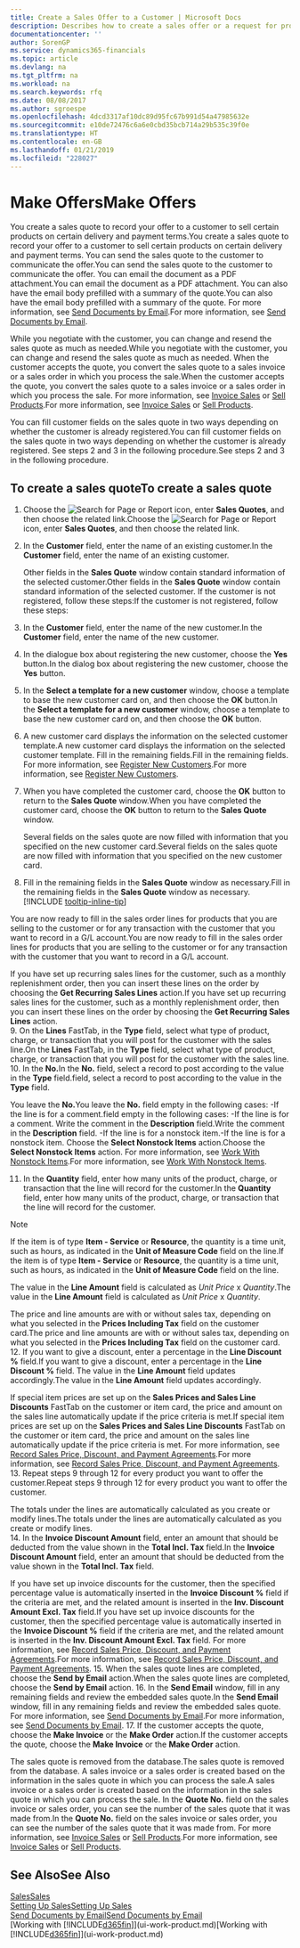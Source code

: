 ```yaml
---
title: Create a Sales Offer to a Customer | Microsoft Docs
description: Describes how to create a sales offer or a request for proposal (RFQ) document to record your offer to a customer to sell products under certain terms.
documentationcenter: ''
author: SorenGP
ms.service: dynamics365-financials
ms.topic: article
ms.devlang: na
ms.tgt_pltfrm: na
ms.workload: na
ms.search.keywords: rfq
ms.date: 08/08/2017
ms.author: sgroespe
ms.openlocfilehash: 4dcd3317af10dc89d95fc67b991d54a47985632e
ms.sourcegitcommit: e10de72476c6a6e0cbd35bcb714a29b535c39f0e
ms.translationtype: HT
ms.contentlocale: en-GB
ms.lasthandoff: 01/21/2019
ms.locfileid: "228027"
---
```

# <a name="make-offers"></a><span data-ttu-id="71ea4-103">Make Offers</span><span class="sxs-lookup"><span data-stu-id="71ea4-103">Make Offers</span></span>
<span data-ttu-id="71ea4-104">You create a sales quote to record your offer to a customer to sell certain products on certain delivery and payment terms.</span><span class="sxs-lookup"><span data-stu-id="71ea4-104">You create a sales quote to record your offer to a customer to sell certain products on certain delivery and payment terms.</span></span> <span data-ttu-id="71ea4-105">You can send the sales quote to the customer to communicate the offer.</span><span class="sxs-lookup"><span data-stu-id="71ea4-105">You can send the sales quote to the customer to communicate the offer.</span></span> <span data-ttu-id="71ea4-106">You can email the document as a PDF attachment.</span><span class="sxs-lookup"><span data-stu-id="71ea4-106">You can email the document as a PDF attachment.</span></span> <span data-ttu-id="71ea4-107">You can also have the email body prefilled with a summary of the quote.</span><span class="sxs-lookup"><span data-stu-id="71ea4-107">You can also have the email body prefilled with a summary of the quote.</span></span> <span data-ttu-id="71ea4-108">For more information, see [Send Documents by Email](ui-how-send-documents-email.md).</span><span class="sxs-lookup"><span data-stu-id="71ea4-108">For more information, see [Send Documents by Email](ui-how-send-documents-email.md).</span></span>

<span data-ttu-id="71ea4-109">While you negotiate with the customer, you can change and resend the sales quote as much as needed.</span><span class="sxs-lookup"><span data-stu-id="71ea4-109">While you negotiate with the customer, you can change and resend the sales quote as much as needed.</span></span> <span data-ttu-id="71ea4-110">When the customer accepts the quote, you convert the sales quote to a sales invoice or a sales order in which you process the sale.</span><span class="sxs-lookup"><span data-stu-id="71ea4-110">When the customer accepts the quote, you convert the sales quote to a sales invoice or a sales order in which you process the sale.</span></span> <span data-ttu-id="71ea4-111">For more information, see [Invoice Sales](sales-how-invoice-sales.md) or [Sell Products](sales-how-sell-products.md).</span><span class="sxs-lookup"><span data-stu-id="71ea4-111">For more information, see [Invoice Sales](sales-how-invoice-sales.md) or [Sell Products](sales-how-sell-products.md).</span></span>

<span data-ttu-id="71ea4-112">You can fill customer fields on the sales quote in two ways depending on whether the customer is already registered.</span><span class="sxs-lookup"><span data-stu-id="71ea4-112">You can fill customer fields on the sales quote in two ways depending on whether the customer is already registered.</span></span> <span data-ttu-id="71ea4-113">See steps 2 and 3 in the following procedure.</span><span class="sxs-lookup"><span data-stu-id="71ea4-113">See steps 2 and 3 in the following procedure.</span></span>

## <a name="to-create-a-sales-quote"></a><span data-ttu-id="71ea4-114">To create a sales quote</span><span class="sxs-lookup"><span data-stu-id="71ea4-114">To create a sales quote</span></span>
1. <span data-ttu-id="71ea4-115">Choose the ![Search for Page or Report](media/ui-search/search_small.png "Search for Page or Report icon") icon, enter **Sales Quotes**, and then choose the related link.</span><span class="sxs-lookup"><span data-stu-id="71ea4-115">Choose the ![Search for Page or Report](media/ui-search/search_small.png "Search for Page or Report icon") icon, enter **Sales Quotes**, and then choose the related link.</span></span>
2. <span data-ttu-id="71ea4-116">In the **Customer** field, enter the name of an existing customer.</span><span class="sxs-lookup"><span data-stu-id="71ea4-116">In the **Customer** field, enter the name of an existing customer.</span></span>

   <span data-ttu-id="71ea4-117">Other fields in the **Sales Quote** window contain standard information of the selected customer.</span><span class="sxs-lookup"><span data-stu-id="71ea4-117">Other fields in the **Sales Quote** window contain standard information of the selected customer.</span></span> <span data-ttu-id="71ea4-118">If the customer is not registered, follow these steps:</span><span class="sxs-lookup"><span data-stu-id="71ea4-118">If the customer is not registered, follow these steps:</span></span>
3. <span data-ttu-id="71ea4-119">In the **Customer** field, enter the name of the new customer.</span><span class="sxs-lookup"><span data-stu-id="71ea4-119">In the **Customer** field, enter the name of the new customer.</span></span>
4. <span data-ttu-id="71ea4-120">In the dialogue box about registering the new customer, choose the **Yes** button.</span><span class="sxs-lookup"><span data-stu-id="71ea4-120">In the dialog box about registering the new customer, choose the **Yes** button.</span></span>
5. <span data-ttu-id="71ea4-121">In the **Select a template for a new customer** window, choose a template to base the new customer card on, and then choose the **OK** button.</span><span class="sxs-lookup"><span data-stu-id="71ea4-121">In the **Select a template for a new customer** window, choose a template to base the new customer card on, and then choose the **OK** button.</span></span>
6. <span data-ttu-id="71ea4-122">A new customer card displays the information on the selected customer template.</span><span class="sxs-lookup"><span data-stu-id="71ea4-122">A new customer card displays the information on the selected customer template.</span></span> <span data-ttu-id="71ea4-123">Fill in the remaining fields.</span><span class="sxs-lookup"><span data-stu-id="71ea4-123">Fill in the remaining fields.</span></span> <span data-ttu-id="71ea4-124">For more information, see [Register New Customers](sales-how-register-new-customers.md).</span><span class="sxs-lookup"><span data-stu-id="71ea4-124">For more information, see [Register New Customers](sales-how-register-new-customers.md).</span></span>  
7. <span data-ttu-id="71ea4-125">When you have completed the customer card, choose the **OK** button to return to the **Sales Quote** window.</span><span class="sxs-lookup"><span data-stu-id="71ea4-125">When you have completed the customer card, choose the **OK** button to return to the **Sales Quote** window.</span></span>

   <span data-ttu-id="71ea4-126">Several fields on the sales quote are now filled with information that you specified on the new customer card.</span><span class="sxs-lookup"><span data-stu-id="71ea4-126">Several fields on the sales quote are now filled with information that you specified on the new customer card.</span></span>  
8. <span data-ttu-id="71ea4-127">Fill in the remaining fields in the **Sales Quote** window as necessary.</span><span class="sxs-lookup"><span data-stu-id="71ea4-127">Fill in the remaining fields in the **Sales Quote** window as necessary.</span></span> [!INCLUDE [tooltip-inline-tip](includes/tooltip-inline-tip_md.md)]  

<span data-ttu-id="71ea4-128">You are now ready to fill in the sales order lines for products that you are selling to the customer or for any transaction with the customer that you want to record in a G/L account.</span><span class="sxs-lookup"><span data-stu-id="71ea4-128">You are now ready to fill in the sales order lines for products that you are selling to the customer or for any transaction with the customer that you want to record in a G/L account.</span></span>   

<span data-ttu-id="71ea4-129">If you have set up recurring sales lines for the customer, such as a monthly replenishment order, then you can insert these lines on the order by choosing the **Get Recurring Sales Lines** action.</span><span class="sxs-lookup"><span data-stu-id="71ea4-129">If you have set up recurring sales lines for the customer, such as a monthly replenishment order, then you can insert these lines on the order by choosing the **Get Recurring Sales Lines** action.</span></span>  
9. <span data-ttu-id="71ea4-130">On the **Lines** FastTab, in the **Type** field, select what type of product, charge, or transaction that you will post for the customer with the sales line.</span><span class="sxs-lookup"><span data-stu-id="71ea4-130">On the **Lines** FastTab, in the **Type** field, select what type of product, charge, or transaction that you will post for the customer with the sales line.</span></span>
10. <span data-ttu-id="71ea4-131">In the **No.**</span><span class="sxs-lookup"><span data-stu-id="71ea4-131">In the **No.**</span></span> <span data-ttu-id="71ea4-132">field, select a record to post according to the value in the **Type** field.</span><span class="sxs-lookup"><span data-stu-id="71ea4-132">field, select a record to post according to the value in the **Type** field.</span></span>

   <span data-ttu-id="71ea4-133">You leave the **No.**</span><span class="sxs-lookup"><span data-stu-id="71ea4-133">You leave the **No.**</span></span> <span data-ttu-id="71ea4-134">field empty in the following cases: -If the line is for a comment.</span><span class="sxs-lookup"><span data-stu-id="71ea4-134">field empty in the following cases: -If the line is for a comment.</span></span> <span data-ttu-id="71ea4-135">Write the comment in the **Description** field.</span><span class="sxs-lookup"><span data-stu-id="71ea4-135">Write the comment in the **Description** field.</span></span>
   <span data-ttu-id="71ea4-136">-If the line is for a nonstock item.</span><span class="sxs-lookup"><span data-stu-id="71ea4-136">-If the line is for a nonstock item.</span></span> <span data-ttu-id="71ea4-137">Choose the **Select Nonstock Items** action.</span><span class="sxs-lookup"><span data-stu-id="71ea4-137">Choose the **Select Nonstock Items** action.</span></span> <span data-ttu-id="71ea4-138">For more information, see [Work With Nonstock Items](inventory-how-work-nonstock-items.md).</span><span class="sxs-lookup"><span data-stu-id="71ea4-138">For more information, see [Work With Nonstock Items](inventory-how-work-nonstock-items.md).</span></span>

11. <span data-ttu-id="71ea4-139">In the **Quantity** field, enter how many units of the product, charge, or transaction that the line will record for the customer.</span><span class="sxs-lookup"><span data-stu-id="71ea4-139">In the **Quantity** field, enter how many units of the product, charge, or transaction that the line will record for the customer.</span></span>

   > [!NOTE]  
   >   <span data-ttu-id="71ea4-140">If the item is of type **Item - Service** or **Resource**, the quantity is a time unit, such as hours, as indicated in the **Unit of Measure Code** field on the line.</span><span class="sxs-lookup"><span data-stu-id="71ea4-140">If the item is of type **Item - Service** or **Resource**, the quantity is a time unit, such as hours, as indicated in the **Unit of Measure Code** field on the line.</span></span>  

   <span data-ttu-id="71ea4-141">The value in the **Line Amount** field is calculated as *Unit Price* x *Quantity*.</span><span class="sxs-lookup"><span data-stu-id="71ea4-141">The value in the **Line Amount** field is calculated as *Unit Price* x *Quantity*.</span></span>  

   <span data-ttu-id="71ea4-142">The price and line amounts are with or without sales tax, depending on what you selected in the **Prices Including Tax** field on the customer card.</span><span class="sxs-lookup"><span data-stu-id="71ea4-142">The price and line amounts are with or without sales tax, depending on what you selected in the **Prices Including Tax** field on the customer card.</span></span>  
12. <span data-ttu-id="71ea4-143">If you want to give a discount, enter a percentage in the **Line Discount %** field.</span><span class="sxs-lookup"><span data-stu-id="71ea4-143">If you want to give a discount, enter a percentage in the **Line Discount %** field.</span></span> <span data-ttu-id="71ea4-144">The value in the **Line Amount** field updates accordingly.</span><span class="sxs-lookup"><span data-stu-id="71ea4-144">The value in the **Line Amount** field updates accordingly.</span></span>  

   <span data-ttu-id="71ea4-145">If special item prices are set up on the **Sales Prices and Sales Line Discounts** FastTab on the customer or item card, the price and amount on the sales line automatically update if the price criteria is met.</span><span class="sxs-lookup"><span data-stu-id="71ea4-145">If special item prices are set up on the **Sales Prices and Sales Line Discounts** FastTab on the customer or item card, the price and amount on the sales line automatically update if the price criteria is met.</span></span> <span data-ttu-id="71ea4-146">For more information, see [Record Sales Price, Discount, and Payment Agreements](sales-how-record-sales-price-discount-payment-agreements.md).</span><span class="sxs-lookup"><span data-stu-id="71ea4-146">For more information, see [Record Sales Price, Discount, and Payment Agreements](sales-how-record-sales-price-discount-payment-agreements.md).</span></span>  
13. <span data-ttu-id="71ea4-147">Repeat steps 9 through 12 for every product you want to offer the customer.</span><span class="sxs-lookup"><span data-stu-id="71ea4-147">Repeat steps 9 through 12 for every product you want to offer the customer.</span></span>  

   <span data-ttu-id="71ea4-148">The totals under the lines are automatically calculated as you create or modify lines.</span><span class="sxs-lookup"><span data-stu-id="71ea4-148">The totals under the lines are automatically calculated as you create or modify lines.</span></span>  
14. <span data-ttu-id="71ea4-149">In the **Invoice Discount Amount** field, enter an amount that should be deducted from the value shown in the **Total Incl. Tax** field.</span><span class="sxs-lookup"><span data-stu-id="71ea4-149">In the **Invoice Discount Amount** field, enter an amount that should be deducted from the value shown in the **Total Incl. Tax** field.</span></span>

   <span data-ttu-id="71ea4-150">If you have set up invoice discounts for the customer, then the specified percentage value is automatically inserted in the **Invoice Discount %** field if the criteria are met, and the related amount is inserted in the **Inv. Discount Amount Excl. Tax** field.</span><span class="sxs-lookup"><span data-stu-id="71ea4-150">If you have set up invoice discounts for the customer, then the specified percentage value is automatically inserted in the **Invoice Discount %** field if the criteria are met, and the related amount is inserted in the **Inv. Discount Amount Excl. Tax** field.</span></span> <span data-ttu-id="71ea4-151">For more information, see [Record Sales Price, Discount, and Payment Agreements](sales-how-record-sales-price-discount-payment-agreements.md).</span><span class="sxs-lookup"><span data-stu-id="71ea4-151">For more information, see [Record Sales Price, Discount, and Payment Agreements](sales-how-record-sales-price-discount-payment-agreements.md).</span></span>
15. <span data-ttu-id="71ea4-152">When the sales quote lines are completed, choose the **Send by Email** action.</span><span class="sxs-lookup"><span data-stu-id="71ea4-152">When the sales quote lines are completed, choose the **Send by Email** action.</span></span>
16. <span data-ttu-id="71ea4-153">In the **Send Email** window, fill in any remaining fields and review the embedded sales quote.</span><span class="sxs-lookup"><span data-stu-id="71ea4-153">In the **Send Email** window, fill in any remaining fields and review the embedded sales quote.</span></span> <span data-ttu-id="71ea4-154">For more information, see [Send Documents by Email](ui-how-send-documents-email.md).</span><span class="sxs-lookup"><span data-stu-id="71ea4-154">For more information, see [Send Documents by Email](ui-how-send-documents-email.md).</span></span>
17. <span data-ttu-id="71ea4-155">If the customer accepts the quote, choose the **Make Invoice** or the **Make Order** action.</span><span class="sxs-lookup"><span data-stu-id="71ea4-155">If the customer accepts the quote, choose the **Make Invoice** or the **Make Order** action.</span></span>

<span data-ttu-id="71ea4-156">The sales quote is removed from the database.</span><span class="sxs-lookup"><span data-stu-id="71ea4-156">The sales quote is removed from the database.</span></span> <span data-ttu-id="71ea4-157">A sales invoice or a sales order is created based on the information in the sales quote in which you can process the sale.</span><span class="sxs-lookup"><span data-stu-id="71ea4-157">A sales invoice or a sales order is created based on the information in the sales quote in which you can process the sale.</span></span> <span data-ttu-id="71ea4-158">In the **Quote No.** field on the sales invoice or sales order, you can see the number of the sales quote that it was made from.</span><span class="sxs-lookup"><span data-stu-id="71ea4-158">In the **Quote No.** field on the sales invoice or sales order, you can see the number of the sales quote that it was made from.</span></span> <span data-ttu-id="71ea4-159">For more information, see [Invoice Sales](sales-how-invoice-sales.md) or [Sell Products](sales-how-sell-products.md).</span><span class="sxs-lookup"><span data-stu-id="71ea4-159">For more information, see [Invoice Sales](sales-how-invoice-sales.md) or [Sell Products](sales-how-sell-products.md).</span></span>

## <a name="see-also"></a><span data-ttu-id="71ea4-160">See Also</span><span class="sxs-lookup"><span data-stu-id="71ea4-160">See Also</span></span>
[<span data-ttu-id="71ea4-161">Sales</span><span class="sxs-lookup"><span data-stu-id="71ea4-161">Sales</span></span>](sales-manage-sales.md)  
[<span data-ttu-id="71ea4-162">Setting Up Sales</span><span class="sxs-lookup"><span data-stu-id="71ea4-162">Setting Up Sales</span></span>](sales-setup-sales.md)  
[<span data-ttu-id="71ea4-163">Send Documents by Email</span><span class="sxs-lookup"><span data-stu-id="71ea4-163">Send Documents by Email</span></span>](ui-how-send-documents-email.md)  
<span data-ttu-id="71ea4-164">[Working with [!INCLUDE[d365fin](includes/d365fin_md.md)]](ui-work-product.md)</span><span class="sxs-lookup"><span data-stu-id="71ea4-164">[Working with [!INCLUDE[d365fin](includes/d365fin_md.md)]](ui-work-product.md)</span></span>
